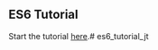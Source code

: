 ## ES6 Tutorial

Start the tutorial [here](http://ccoenraets.github.io/es6-tutorial).# es6_tutorial_jt
